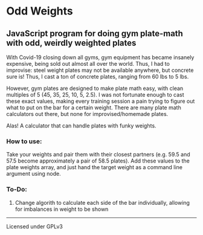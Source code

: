 # Odd Weights
## JavaScript program for doing gym plate-math with odd, weirdly weighted plates

With Covid-19 closing down all gyms, gym equipment has became insanely expensive, being sold out almost all over the world. Thus, I had to improvise: steel weight plates may not be available anywhere, but concrete sure is! Thus, I cast a ton of concrete plates, ranging from 60 lbs to 5 lbs.

However, gym plates are designed to make plate math easy, with clean multiples of 5 (45, 35, 25, 10, 5, 2.5). I was not fortunate enough to cast these exact values, making every training session a pain trying to figure out what to put on the bar for a certain weight. There are many plate math calculators out there, but none for improvised/homemade plates.

Alas! A calculator that can handle plates with funky weights.

### How to use:
Take your weights and pair them with their closest partners (e.g. 59.5 and 57.5 become approximately a pair of 58.5 plates). Add these values to the plate weights array, and just hand the target weight as a command line argument using node.


### To-Do:
1. Change algorith to calculate each side of the bar individually, allowing for imbalances in weight to be shown

---
Licensed under GPLv3
